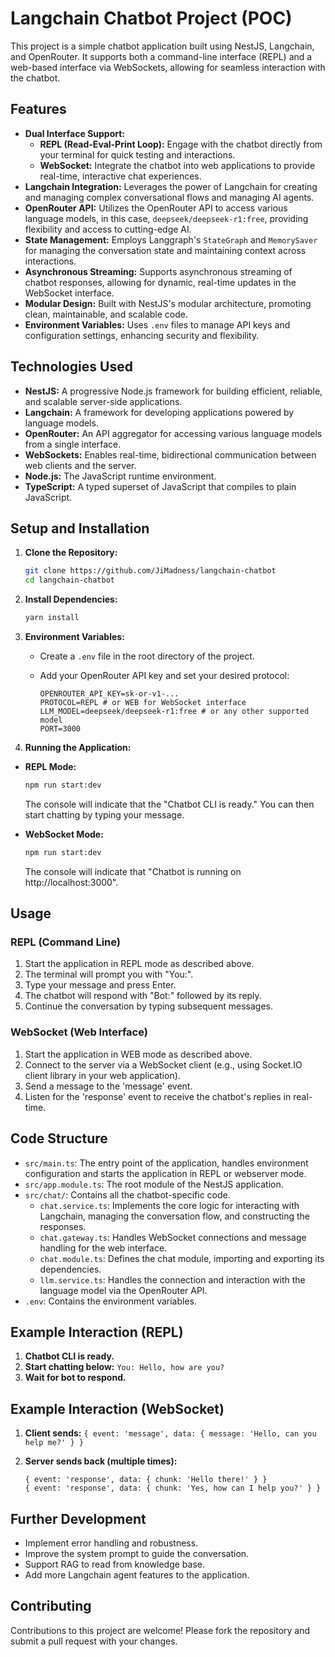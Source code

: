 # Langchain Chatbot Project (POC)

This project is a simple chatbot application built using NestJS, Langchain, and OpenRouter. It supports both a command-line interface (REPL) and a web-based interface via WebSockets, allowing for seamless interaction with the chatbot.

## Features

-   **Dual Interface Support:**
    -   **REPL (Read-Eval-Print Loop):** Engage with the chatbot directly from your terminal for quick testing and interactions.
    -   **WebSocket:** Integrate the chatbot into web applications to provide real-time, interactive chat experiences.
-   **Langchain Integration:** Leverages the power of Langchain for creating and managing complex conversational flows and managing AI agents.
-   **OpenRouter API:** Utilizes the OpenRouter API to access various language models, in this case, `deepseek/deepseek-r1:free`, providing flexibility and access to cutting-edge AI.
-   **State Management:** Employs Langgraph's `StateGraph` and `MemorySaver` for managing the conversation state and maintaining context across interactions.
-   **Asynchronous Streaming:** Supports asynchronous streaming of chatbot responses, allowing for dynamic, real-time updates in the WebSocket interface.
-   **Modular Design:** Built with NestJS's modular architecture, promoting clean, maintainable, and scalable code.
-   **Environment Variables:** Uses `.env` files to manage API keys and configuration settings, enhancing security and flexibility.

## Technologies Used

-   **NestJS:** A progressive Node.js framework for building efficient, reliable, and scalable server-side applications.
-   **Langchain:** A framework for developing applications powered by language models.
-   **OpenRouter:** An API aggregator for accessing various language models from a single interface.
-   **WebSockets:** Enables real-time, bidirectional communication between web clients and the server.
-   **Node.js:** The JavaScript runtime environment.
-   **TypeScript:** A typed superset of JavaScript that compiles to plain JavaScript.

## Setup and Installation

1.  **Clone the Repository:**

    ```bash
    git clone https://github.com/JiMadness/langchain-chatbot
    cd langchain-chatbot
    ```

2.  **Install Dependencies:**

    ```bash
    yarn install
    ```

3.  **Environment Variables:**

    -   Create a `.env` file in the root directory of the project.
    -   Add your OpenRouter API key and set your desired protocol:

        ```
        OPENROUTER_API_KEY=sk-or-v1-...
        PROTOCOL=REPL # or WEB for WebSocket interface
        LLM_MODEL=deepseek/deepseek-r1:free # or any other supported model
        PORT=3000
        ```

4.  **Running the Application:**
-   **REPL Mode:**
    ```bash
    npm run start:dev
    ```
    The console will indicate that the "Chatbot CLI is ready." You can then start chatting by typing your message.
  
- **WebSocket Mode:**
    ```bash
    npm run start:dev
    ```
    The console will indicate that "Chatbot is running on http://localhost:3000".

## Usage

### REPL (Command Line)

1.  Start the application in REPL mode as described above.
2.  The terminal will prompt you with "You:".
3.  Type your message and press Enter.
4.  The chatbot will respond with "Bot:" followed by its reply.
5.  Continue the conversation by typing subsequent messages.

### WebSocket (Web Interface)

1.  Start the application in WEB mode as described above.
2.  Connect to the server via a WebSocket client (e.g., using Socket.IO client library in your web application).
3.  Send a message to the 'message' event.
4.  Listen for the 'response' event to receive the chatbot's replies in real-time.

## Code Structure

-   `src/main.ts`: The entry point of the application, handles environment configuration and starts the application in REPL or webserver mode.
-   `src/app.module.ts`: The root module of the NestJS application.
-   `src/chat/`: Contains all the chatbot-specific code.
    -   `chat.service.ts`: Implements the core logic for interacting with Langchain, managing the conversation flow, and constructing the responses.
    -   `chat.gateway.ts`: Handles WebSocket connections and message handling for the web interface.
    -   `chat.module.ts`: Defines the chat module, importing and exporting its dependencies.
    -   `llm.service.ts`: Handles the connection and interaction with the language model via the OpenRouter API.
- `.env`: Contains the environment variables.

## Example Interaction (REPL)
1. **Chatbot CLI is ready.**
2. **Start chatting below:** `You: Hello, how are you?`
3. **Wait for bot to respond.**

## Example Interaction (WebSocket)

1.  **Client sends:**
    `{ event: 'message', data: { message: 'Hello, can you help me?' } }`
2.  **Server sends back (multiple times):**

    ```
    { event: 'response', data: { chunk: 'Hello there!' } }
    { event: 'response', data: { chunk: 'Yes, how can I help you?' } }
    ```

## Further Development

-   Implement error handling and robustness.
-   Improve the system prompt to guide the conversation.
-   Support RAG to read from knowledge base.
- Add more Langchain agent features to the application.

## Contributing

Contributions to this project are welcome! Please fork the repository and submit a pull request with your changes.
